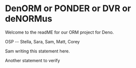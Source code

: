 # DenORM or PONDER or DVR or deNORMus

Welcome to the readME for our ORM project for Deno.

OSP -- Stella, Sara, Sam, Matt, Corey


Sam writing this statement here.

Another statement to verify
